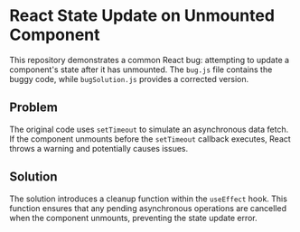 # React State Update on Unmounted Component

This repository demonstrates a common React bug: attempting to update a component's state after it has unmounted.  The `bug.js` file contains the buggy code, while `bugSolution.js` provides a corrected version.

## Problem

The original code uses `setTimeout` to simulate an asynchronous data fetch.  If the component unmounts before the `setTimeout` callback executes, React throws a warning and potentially causes issues.

## Solution

The solution introduces a cleanup function within the `useEffect` hook. This function ensures that any pending asynchronous operations are cancelled when the component unmounts, preventing the state update error.